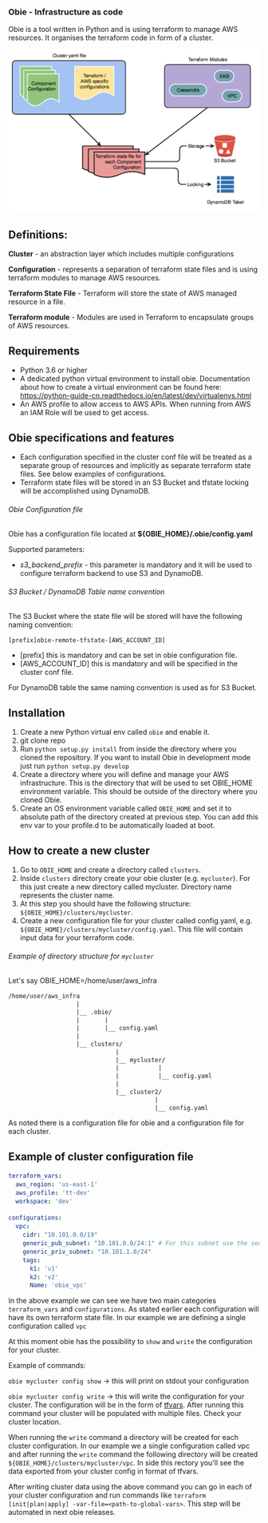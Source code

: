 ### Obie - Infrastructure as code

Obie is a tool written in Python and is using terraform to manage AWS resources.
It organises the terraform code in form of a cluster.

![Obie Architecture](documentation/images/ObieArchitecture.png)

## Definitions:

**Cluster** - an abstraction layer which includes multiple configurations

**Configuration** - represents a separation of terraform state files and is using terraform modules to manage AWS resources.

**Terraform State File** - Terraform will store the state of AWS managed resource in a file.

**Terraform module** - Modules are used in Terraform to encapsulate groups of AWS resources.  

## Requirements

* Python 3.6 or higher
* A dedicated python virtual environment to install obie. Documentation about how to create a virtual environment can be found here: https://python-guide-cn.readthedocs.io/en/latest/dev/virtualenvs.html
* An AWS profile to allow access to AWS APIs. When running from AWS an IAM Role will be used to get access.

## Obie specifications and features

* Each configuration specified in the cluster conf file will be treated as a separate group of resources and implicitly as separate terraform state files. See below examples of configurations.
* Terraform state files will be stored in an S3 Bucket and tfstate locking will be accomplished using DynamoDB.

###### Obie Configuration file

Obie has a configuration file located at **${OBIE_HOME}/.obie/config.yaml**

Supported parameters:
* *s3_backend_prefix* - this parameter is mandatory and it will be used to configure terraform backend to use S3 and DynamoDB.

###### S3 Bucket / DynamoDB Table name convention
The S3 Bucket where the state file will be stored will have the following naming convention:

```
[prefix]obie-remote-tfstate-[AWS_ACCOUNT_ID]
```

* [prefix] this is mandatory and can be set in obie configuration file.
* [AWS_ACCOUNT_ID] this is mandatory and will be specified in the cluster conf file. 

For DynamoDB table the same naming convention is used as for S3 Bucket.


## Installation
1. Create a new Python virtual env called `obie` and enable it.
2. git clone repo
3. Run `python setup.py install` from inside the directory where you cloned the repository. If you want to install Obie in development mode just run `python setup.py develop`
4. Create a directory where you will define and manage your AWS infrastructure. This is the directory that will be used to set OBIE_HOME environment variable. This should be outside of the directory where you cloned Obie.
5. Create an OS environment variable called `OBIE_HOME` and set it to absolute path of the directory created at previous step. You can add this env var to your profile.d to be automatically loaded at boot.

## How to create a new cluster

1. Go to `OBIE_HOME` and create a directory called `clusters`.
2. Inside `clusters` directory create your obie cluster (e.g. `mycluster`). For this just create a new directory called mycluster. Directory name represents the cluster name. 
3. At this step you should have the following structure: `${OBIE_HOME}/clusters/mycluster`.
4. Create a new configuration file for your cluster called config.yaml, e.g. `${OBIE_HOME}/clusters/mycluster/config.yaml`. This file will contain input data for your terraform code.

###### Example of directory structure for `mycluster`

Let's say OBIE_HOME=/home/user/aws_infra
```
/home/user/aws_infra
                   |
                   |__ .obie/
                   |       |
                   |       |__ config.yaml
                   |
                   |__ clusters/
                              |
                              |__ mycluster/
                              |           |
                              |           |__ config.yaml
                              |
                              |__ cluster2/
                                         |
                                         |__ config.yaml                            

```

As noted there is a configuration file for obie and a configuration file for each cluster.

## Example of cluster configuration file

```yaml
terraform_vars:
  aws_region: 'us-east-1'
  aws_profile: 'tt-dev'
  workspace: 'dev'

configurations:
  vpc:
    cidr: "10.101.0.0/19"
    generic_pub_subnet: "10.101.0.0/24:1" # For this subnet use the second AZ.
    generic_priv_subnet: "10.101.1.0/24"
    tags:
      k1: 'v1'
      k2: 'v2'
      Name: 'obie_vpc'
```

In the above example we can see we have two main categories `terraform_vars` and `configurations`. As stated earlier each configuration will have its own terraform state file. In our example we are defining a single configuration called `vpc`

At this moment obie has the possibility to `show` and `write` the configuration for your cluster.

Example of commands:

`obie mycluster config show` -> this will print on stdout your configuration

`obie mycluster config write` -> this will write the configuration for your cluster. The configuration will be in the form of [tfvars](https://learn.hashicorp.com/terraform/getting-started/variables.html#from-a-file). After running this command your cluster will be populated with multiple files. Check your cluster location.

When running the `write` command a directory will be created for each cluster configuration. In our example we a single configuration called vpc and after running the `write` command the following directory will be created `${OBIE_HOME}/clusters/mycluster/vpc`. In side this rectory you'll see the data exported from your cluster config in format of tfvars.

After writing cluster data using the above command you can go in each of your cluster configuration and run commands like `terraform [init|plan|apply] -var-file=<path-to-global-vars>`. This step will be automated in next obie releases.
